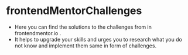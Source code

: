 # frontendMentorChallenges

  + Here you can find the solutions to the challenges from in frontendmentor.io .
  + It helps to upgrade your skills and urges you to research what you do not know and implement them same in form of challenges.
